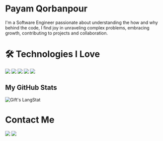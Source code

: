 # Payam Qorbanpour

I'm a Software Engineer passionate about understanding the how and why behind the code, I find joy in unraveling complex problems, embracing growth, contributing to projects and collaboration.

# 🛠️ Technologies I Love

<div id="banner">
  <img src="https://img.shields.io/badge/-go-black?style=for-the-badge&logo=go"/>
  <img src="https://img.shields.io/badge/-kubernetes-black?style=for-the-badge&logo=kubernetes"/>
  <img src="https://img.shields.io/badge/-c-black?style=for-the-badge&logo=c"/>
  <img src="https://img.shields.io/badge/Python-%2312100E.svg?logo=python&style=for-the-badge"/>
  <img src="https://img.shields.io/badge/-ai-black?style=for-the-badge&logo=ai"/>
</div>


 <!-- GitHub section -->
 ##  My GitHub Stats 
 
 <div>
   <img align="center" src="https://github-readme-streak-stats.herokuapp.com/?user=payamqorbanpour" alt="Gift's LangStat" />
</div>

<!-- GitHub section: END -->

# Contact Me
[![](https://img.shields.io/badge/-Mail-black?style=for-the-badge&logo=gmail)](mailto:payamqorbanpour@gmail.com)
[![](https://img.shields.io/badge/-LinkedIn-black?style=for-the-badge&logo=linkedin)](https://linkedin.com/in/payamqorbanpour)
